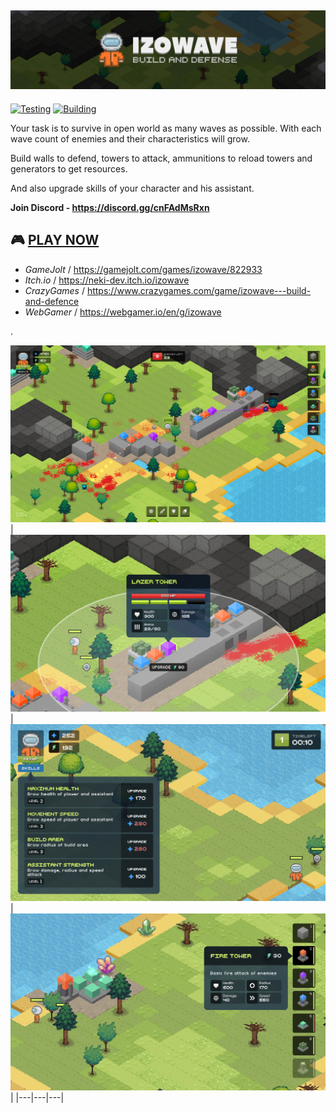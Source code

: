 ## ![IZOWAVE](./docs/logotype-large.png)
[![Testing](https://github.com/neki-dev/izowave/actions/workflows/test.yml/badge.svg)](https://github.com/neki-dev/izowave/actions/workflows/test.yml)
[![Building](https://github.com/neki-dev/izowave/actions/workflows/build.yml/badge.svg)](https://github.com/neki-dev/izowave/actions/workflows/build.yml)

Your task is to survive in open world as many waves as possible. With each wave count of enemies and their characteristics will grow.

Build walls to defend, towers to attack, ammunitions to reload towers and generators to get resources.

And also upgrade skills of your character and his assistant.

**Join Discord - https://discord.gg/cnFAdMsRxn**

## 🎮 [PLAY NOW](https://izowave.neki.guru/)
  * *GameJolt* / https://gamejolt.com/games/izowave/822933
  * *Itch.io* / https://neki-dev.itch.io/izowave
  * *CrazyGames* / https://www.crazygames.com/game/izowave---build-and-defence
  * *WebGamer* / https://webgamer.io/en/g/izowave

.

![Preview 1](./docs/preview/full.png)
| ![Preview 2](./docs/preview/snap01.png) | ![Preview 3](./docs/preview/snap02.png) | ![Preview 4](./docs/preview/snap03.png) |
|---|---|---|